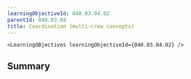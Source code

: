 ```yaml
---
learningObjectiveId: 040.03.04.02
parentId: 040.03.04
title: Coordination (multi-crew concepts)
---
```


```tsx eval
<LearningOBjectives learningObjectiveId={040.03.04.02} />
```

## Summary
